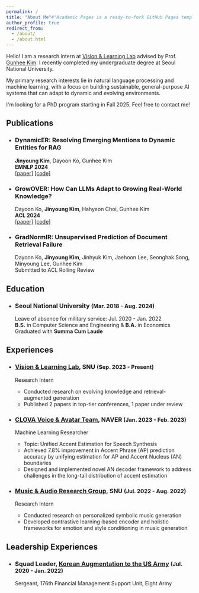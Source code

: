 ```yaml
---
permalink: /
title: "About Me"#"Academic Pages is a ready-to-fork GitHub Pages template for academic personal websites"
author_profile: true
redirect_from: 
  - /about/
  - /about.html
---
```


Hello! I am a research intern at [Vision & Learning Lab](https://vision.snu.ac.kr/) advised by Prof. [Gunhee Kim](https://vision.snu.ac.kr/gunhee/). I recently completed my undergraduate degree at Seoul National University.

My primary research interests lie in natural language processing and machine learning, with a focus on building sustainable, general-purpose AI systems that can adapt to dynamic and evolving environments.   

I'm looking for a PhD program starting in Fall 2025. Feel free to contact me!

## Publications
<!-- ============== -->
* ### DynamicER: Resolving Emerging Mentions to Dynamic Entities for RAG   
  **Jinyoung Kim**, Dayoon Ko, Gunhee Kim   
  **EMNLP 2024**   
  [[paper]](https://arxiv.org/abs/2410.11494) [[code]](https://github.com/jiny1623/DynamicER)

* ### GrowOVER: How Can LLMs Adapt to Growing Real-World Knowledge?   
  Dayoon Ko, **Jinyoung Kim**, Hahyeon Choi, Gunhee Kim   
  **ACL 2024**   
  [[paper]](https://arxiv.org/abs/2406.05606) [[code]](https://github.com/dayoon-ko/GrowOVER)

* ### GradNormIR: Unsupervised Prediction of Document Retrieval Failure
  Dayoon Ko, **Jinyoung Kim**, Jinhyuk Kim, Jaehoon Lee, Seonghak Song, Minyoung Lee, Gunhee Kim   
  Submitted to ACL Rolling Review


## Education
* ### Seoul National University <span style="font-size:0.9em;">(Mar. 2018 - Aug. 2024)</span>   
  <!-- <span style="font-size:0.9em;">(Leave of absence for military service: Jul. 2020 - Jan. 2022)</span>    -->
  Leave of absence for military service: Jul. 2020 - Jan. 2022   
  **B.S.** in Computer Science and Engineering & **B.A.** in Economics   
  Graduated with **Summa Cum Laude**   


  
## Experiences
* ### [Vision & Learning Lab](https://vision.snu.ac.kr/), SNU <span style="font-size:0.9em;">(Sep. 2023 - Present)</span>
  Research Intern
  * Conducted research on evolving knowledge and retrieval-augmented generation
  * Published 2 papers in top-tier conferences, 1 paper under review
  
* ### [CLOVA Voice & Avatar Team](https://clova.ai/speech/en), NAVER <span style="font-size:0.9em;">(Jan. 2023 - Feb. 2023)</span>     
  Machine Learning Researcher
  * Topic: Unified Accent Estimation for Speech Synthesis
  * Achieved 7.8% improvement in Accent Phrase (AP) prediction accuracy by unifying estimation for AP and Accent Nucleus (AN) boundaries
  * Designed and implemented novel AN decoder framework to address challenges in the long-tail distribution of accent estimation
* ### [Music & Audio Research Group](https://snu-marg.notion.site/MARG-091390162ca941f4b88f64d47d2c4e87), SNU <span style="font-size:0.9em;">(Jul. 2022 - Aug. 2022)</span> 
  Research Intern
  * Conducted research on personalized symbolic music generation
  * Developed contrastive learning-based encoder and holistic frameworks for emotion and style conditioning in music generation

## Leadership Experiences

* ### Squad Leader, [Korean Augmentation to the US Army](https://en.wikipedia.org/wiki/Korean_Augmentation_to_the_United_States_Army) <span style="font-size:0.9em;">(Jul. 2020 - Jan. 2022)</span> 
  Sergeant, 176th Financial Management Support Unit, Eight Army

<!-- ### Devsisters
*Machine Learning Engineer*  
<span style="font-size:0.9em;">Sep 2018 - Sep 2020</span>  
&nbsp;&nbsp;&nbsp;&nbsp;Worked as part of the mandatory military service in the Republic of Korea

### Ace Project
*Software Engineer*  
<span style="font-size:0.9em;">Sep 2017 - Aug 2018</span>  
&nbsp;&nbsp;&nbsp;&nbsp;Worked as part of the mandatory military service in the Republic of Korea -->


<!-- This is the front page of a website that is powered by the [Academic Pages template](https://github.com/academicpages/academicpages.github.io) and hosted on GitHub pages. [GitHub pages](https://pages.github.com) is a free service in which websites are built and hosted from code and data stored in a GitHub repository, automatically updating when a new commit is made to the respository. This template was forked from the [Minimal Mistakes Jekyll Theme](https://mmistakes.github.io/minimal-mistakes/) created by Michael Rose, and then extended to support the kinds of content that academics have: publications, talks, teaching, a portfolio, blog posts, and a dynamically-generated CV. You can fork [this repository](https://github.com/academicpages/academicpages.github.io) right now, modify the configuration and markdown files, add your own PDFs and other content, and have your own site for free, with no ads! An older version of this template powers my own personal website at [stuartgeiger.com](http://stuartgeiger.com), which uses [this Github repository](https://github.com/staeiou/staeiou.github.io).

A data-driven personal website
======
Like many other Jekyll-based GitHub Pages templates, Academic Pages makes you separate the website's content from its form. The content & metadata of your website are in structured markdown files, while various other files constitute the theme, specifying how to transform that content & metadata into HTML pages. You keep these various markdown (.md), YAML (.yml), HTML, and CSS files in a public GitHub repository. Each time you commit and push an update to the repository, the [GitHub pages](https://pages.github.com/) service creates static HTML pages based on these files, which are hosted on GitHub's servers free of charge.

Many of the features of dynamic content management systems (like Wordpress) can be achieved in this fashion, using a fraction of the computational resources and with far less vulnerability to hacking and DDoSing. You can also modify the theme to your heart's content without touching the content of your site. If you get to a point where you've broken something in Jekyll/HTML/CSS beyond repair, your markdown files describing your talks, publications, etc. are safe. You can rollback the changes or even delete the repository and start over -- just be sure to save the markdown files! Finally, you can also write scripts that process the structured data on the site, such as [this one](https://github.com/academicpages/academicpages.github.io/blob/master/talkmap.ipynb) that analyzes metadata in pages about talks to display [a map of every location you've given a talk](https://academicpages.github.io/talkmap.html).

Getting started
======
1. Register a GitHub account if you don't have one and confirm your e-mail (required!)
2. Fork [this repository](https://github.com/academicpages/academicpages.github.io) by clicking the "fork" button in the top right. 
3. Go to the repository's settings (rightmost item in the tabs that start with "Code", should be below "Unwatch"). Rename the repository "[your GitHub username].github.io", which will also be your website's URL.
4. Set site-wide configuration and create content & metadata (see below -- also see [this set of diffs](http://archive.is/3TPas) showing what files were changed to set up [an example site](https://getorg-testacct.github.io) for a user with the username "getorg-testacct")
5. Upload any files (like PDFs, .zip files, etc.) to the files/ directory. They will appear at https://[your GitHub username].github.io/files/example.pdf.  
6. Check status by going to the repository settings, in the "GitHub pages" section

Site-wide configuration
------
The main configuration file for the site is in the base directory in [_config.yml](https://github.com/academicpages/academicpages.github.io/blob/master/_config.yml), which defines the content in the sidebars and other site-wide features. You will need to replace the default variables with ones about yourself and your site's github repository. The configuration file for the top menu is in [_data/navigation.yml](https://github.com/academicpages/academicpages.github.io/blob/master/_data/navigation.yml). For example, if you don't have a portfolio or blog posts, you can remove those items from that navigation.yml file to remove them from the header. 

Create content & metadata
------
For site content, there is one markdown file for each type of content, which are stored in directories like _publications, _talks, _posts, _teaching, or _pages. For example, each talk is a markdown file in the [_talks directory](https://github.com/academicpages/academicpages.github.io/tree/master/_talks). At the top of each markdown file is structured data in YAML about the talk, which the theme will parse to do lots of cool stuff. The same structured data about a talk is used to generate the list of talks on the [Talks page](https://academicpages.github.io/talks), each [individual page](https://academicpages.github.io/talks/2012-03-01-talk-1) for specific talks, the talks section for the [CV page](https://academicpages.github.io/cv), and the [map of places you've given a talk](https://academicpages.github.io/talkmap.html) (if you run this [python file](https://github.com/academicpages/academicpages.github.io/blob/master/talkmap.py) or [Jupyter notebook](https://github.com/academicpages/academicpages.github.io/blob/master/talkmap.ipynb), which creates the HTML for the map based on the contents of the _talks directory).

**Markdown generator**

I have also created [a set of Jupyter notebooks](https://github.com/academicpages/academicpages.github.io/tree/master/markdown_generator
) that converts a CSV containing structured data about talks or presentations into individual markdown files that will be properly formatted for the Academic Pages template. The sample CSVs in that directory are the ones I used to create my own personal website at stuartgeiger.com. My usual workflow is that I keep a spreadsheet of my publications and talks, then run the code in these notebooks to generate the markdown files, then commit and push them to the GitHub repository.

How to edit your site's GitHub repository
------
Many people use a git client to create files on their local computer and then push them to GitHub's servers. If you are not familiar with git, you can directly edit these configuration and markdown files directly in the github.com interface. Navigate to a file (like [this one](https://github.com/academicpages/academicpages.github.io/blob/master/_talks/2012-03-01-talk-1.md) and click the pencil icon in the top right of the content preview (to the right of the "Raw | Blame | History" buttons). You can delete a file by clicking the trashcan icon to the right of the pencil icon. You can also create new files or upload files by navigating to a directory and clicking the "Create new file" or "Upload files" buttons. 

Example: editing a markdown file for a talk
![Editing a markdown file for a talk](/images/editing-talk.png)

For more info
------
More info about configuring Academic Pages can be found in [the guide](https://academicpages.github.io/markdown/). The [guides for the Minimal Mistakes theme](https://mmistakes.github.io/minimal-mistakes/docs/configuration/) (which this theme was forked from) might also be helpful. -->
